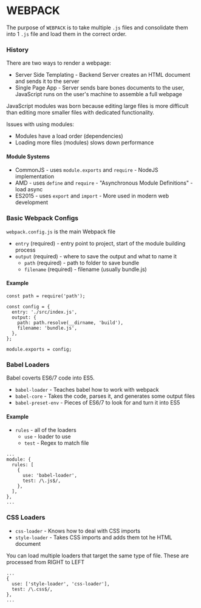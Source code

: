 # WEBPACK

The purpose of `WEBPACK` is to take multiple `.js` files and consolidate them into 1 `.js` file and load them in the correct order.


### History

There are two ways to render a webpage:

* Server Side Templating  - Backend Server creates an HTML document and sends it to the server
* Single Page App - Server sends bare bones documents to the user, JavaScript runs on the user's machine to assemble a full webpage


JavaScript modules was born because editing large files is more difficult than editing more smaller files with dedicated functionality.

Issues with using modules:

* Modules have a load order (dependencies)
* Loading more files (modules) slows down performance


#### Module Systems

* CommonJS - uses `module.exports` and `require` - NodeJS implementation
* AMD - uses `define` and `require` - "Asynchronous Module Definitions" - load async
* ES2015 - uses `export` and `import` - More used in modern web development


### Basic Webpack Configs

`webpack.config.js` is the main Webpack file

* `entry` (required) - entry point to project, start of the module building process
* `output` (required) - where to save the output and what to name it
  * `path` (required) - path to folder to save bundle
  * `filename` (required) - filename (usually bundle.js)

#### Example

```
const path = require('path');

const config = {
  entry: './src/index.js',
  output: {
    path: path.resolve(__dirname, 'build'),
    filename: 'bundle.js',
  },
};

module.exports = config;
```

### Babel Loaders

Babel coverts ES6/7 code into ES5.

* `babel-loader` - Teaches babel how to work with webpack
* `babel-core` - Takes the code, parses it, and generates some output files
* `babel-preset-env` - Pieces of ES6/7 to look for and turn it into ES5

#### Example

* `rules` - all of the loaders
  * `use` - loader to use
  * `test` - Regex to match file

```
...
module: {
  rules: [
    {
      use: 'babel-loader',
      test: /\.js$/,
    },
  ],
},
...
```


### CSS Loaders

* `css-loader` - Knows how to deal with CSS imports
* `style-loader` - Takes CSS imports and adds them tot he HTML document

You can load multiple loaders that target the same type of file. These are processed from RIGHT to LEFT

```
...
{
  use: ['style-loader', 'css-loader'],
  test: /\.css$/,
},
...
```
